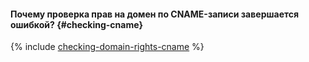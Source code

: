 #### Почему проверка прав на домен по CNAME-записи завершается ошибкой? {#checking-cname}

{% include [checking-domain-rights-cname](../_includes/certificate-manager/checking-domain-rights-cname.md) %}